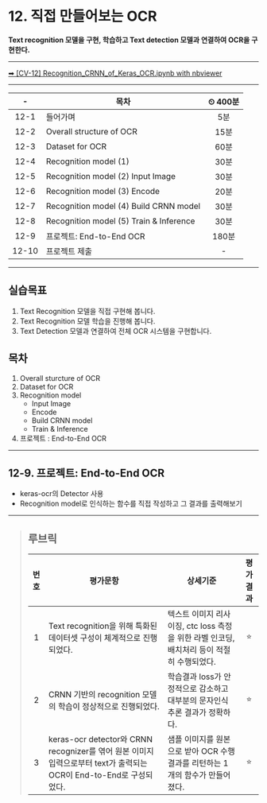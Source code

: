 # 12. 직접 만들어보는 OCR

**Text recognition 모델을 구현, 학습하고 Text detection 모델과 연결하여 OCR을 구현한다.**

---

[➡ [CV-12] Recognition_CRNN_of_Keras_OCR.ipynb with nbviewer](https://nbviewer.org/github/HRPzz/AIFFEL/blob/main/GOING_DEEPER_CV/Node_12/%5BCV-12%5D%20Recognition_CRNN_of_Keras_OCR.ipynb)

---

|-|목차|⏲ 400분|
|:---:|---|:---:|
|12-1| 들어가며 | 5분|
|12-2| Overall structure of OCR | 15분|
|12-3| Dataset for OCR | 60분|
|12-4| Recognition model (1) | 30분|
|12-5| Recognition model (2) Input Image | 30분|
|12-6| Recognition model (3) Encode | 20분|
|12-7| Recognition model (4) Build CRNN model | 30분|
|12-8| Recognition model (5) Train & Inference | 30분|
|12-9| 프로젝트: End-to-End OCR | 180분|
|12-10| 프로젝트 제출 |-|

---

## 실습목표

1. Text Recognition 모델을 직접 구현해 봅니다.
2. Text Recognition 모델 학습을 진행해 봅니다.
3. Text Detection 모델과 연결하여 전체 OCR 시스템을 구현합니다.

## 목차

1. Overall sturcture of OCR
2. Dataset for OCR
3. Recognition model
    - Input Image
    - Encode
    - Build CRNN model
    - Train & Inference
4. 프로젝트 : End-to-End OCR

---

## 12-9. 프로젝트: End-to-End OCR

- keras-ocr의 Detector 사용
- Recognition model로 인식하는 함수를 직접 작성하고 그 결과를 출력해보기

---

>## **루브릭**
>
>|번호|평가문항|상세기준|평가결과|
>|:---:|---|---|:---:|
>|1|Text recognition을 위해 특화된 데이터셋 구성이 체계적으로 진행되었다.|텍스트 이미지 리사이징, ctc loss 측정을 위한 라벨 인코딩, 배치처리 등이 적절히 수행되었다.|⭐|
>|2|CRNN 기반의 recognition 모델의 학습이 정상적으로 진행되었다.|학습결과 loss가 안정적으로 감소하고 대부분의 문자인식 추론 결과가 정확하다.|⭐|
>|3|keras-ocr detector와 CRNN recognizer를 엮어 원본 이미지 입력으로부터 text가 출력되는 OCR이 End-to-End로 구성되었다.|샘플 이미지를 원본으로 받아 OCR 수행 결과를 리턴하는 1개의 함수가 만들어졌다.|⭐|
